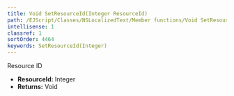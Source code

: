 ```yaml
---
title: Void SetResourceId(Integer ResourceId)
path: /EJScript/Classes/NSLocalizedText/Member functions/Void SetResourceId(Integer p_0)
intellisense: 1
classref: 1
sortOrder: 4464
keywords: SetResourceId(Integer)
---
```



Resource ID



* **ResourceId:** Integer
* **Returns:** Void


